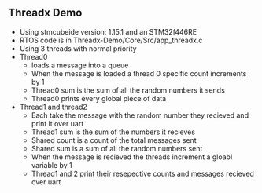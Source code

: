 ## Threadx Demo
- Using stmcubeide version: 1.15.1 and an STM32f446RE
- RTOS code is in Threadx-Demo/Core/Src/app_threadx.c
- Using 3 threads with normal priority
- Thread0 
	- loads a message into a queue
	- When the message is loaded a thread 0 specific count increments by 1
	- Thread0 sum is the sum of all the random numbers it sends
	- Thread0 prints every global piece of data
- Thread1 and thread2 
	- Each take the message with the random number they recieved and print it over uart
	- Thread1 sum is the sum of the numbers it recieves
	- Shared count is a count of the total messages sent
	- Shared sum is a sum of all the random numbers sent
	- When the message is recieved the threads increment a gloabl variable by 1
	- Thread1 and 2 print their resepective counts and messages recieved over uart
